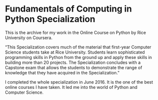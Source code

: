 # Fundamentals of Computing in Python Specialization
This is the archive for my work in the Online Course on Python by Rice University on Coursera.

“This Specialization covers much of the material that first-year Computer Science students take at Rice University. Students learn
sophisticated programming skills in Python from the ground up and apply these skills in building more than 20 projects. The
Specialization concludes with a Capstone exam that allows the students to demonstrate the range of knowledge that they have acquired in the Specialization.”

I completed the whole specialization in June 2016. It is the one of the best online courses I have taken. It led me into the world of Python and Computer Science. 
